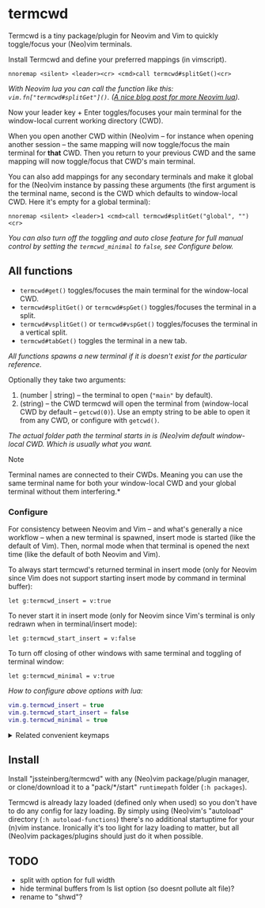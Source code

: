 # termcwd

Termcwd is a tiny package/plugin for Neovim and Vim to quickly toggle/focus your (Neo)vim terminals.

Install Termcwd and define your preferred mappings (in vimscript).

```vim
nnoremap <silent> <leader><cr> <cmd>call termcwd#splitGet()<cr>
```

*With Neovim lua you can call the function like this: `vim.fn["termcwd#splitGet"]()`. ([A nice blog post for more Neovim lua](//vonheikemen.github.io/devlog/tools/configuring-neovim-using-lua)).*

Now your leader key + Enter toggles/focuses your main terminal for the window-local current working directory (CWD).

When you open another CWD within (Neo)vim – for instance when opening another session – the same mapping will now toggle/focus the main terminal for **that** CWD. Then you return to your previous CWD and the same mapping will now toggle/focus that CWD's main terminal.

You can also add mappings for any secondary terminals and make it global for the (Neo)vim instance by passing these arguments (the first argument is the terminal name, second is the CWD which defaults to window-local CWD. Here it's empty for a global terminal):

```vim
nnoremap <silent> <leader>1 <cmd>call termcwd#splitGet("global", "")<cr>
```

*You can also turn off the toggling and auto close feature for full manual control by setting the `termcwd_minimal` to `false`, see Configure below.*

## All functions

- `termcwd#get()` toggles/focuses the main terminal for the window-local CWD.
- `termcwd#splitGet()` or `termcwd#spGet()` toggles/focuses the terminal in a split.
- `termcwd#vsplitGet()` or `termcwd#vspGet()` toggles/focuses the terminal in a vertical split.
- `termcwd#tabGet()` toggles the terminal in a new tab.

*All functions spawns a new terminal if it is doesn't exist for the particular reference.*

Optionally they take two arguments:

1. (number | string) – the terminal to open (`"main"` by default).
2. (string) – the CWD termcwd will open the terminal from (window-local CWD by default – `getcwd(0)`). Use an empty string to be able to open it from any CWD, or configure with `getcwd()`.

*The actual folder path the terminal starts in is (Neo)vim default window-local CWD. Which is usually what you want.*

> [!NOTE]
> Terminal names are connected to their CWDs. Meaning you can use the same terminal name for both your window-local CWD and your global terminal without them interfering.*

### Configure

For consistency between Neovim and Vim – and what's generally a nice workflow – when a new terminal is spawned, insert mode is started (like the default of Vim). Then, normal mode when that terminal is opened the next time (like the default of both Neovim and Vim).

To always start termcwd's returned terminal in insert mode (only for Neovim since Vim does not support starting insert mode by command in terminal buffer):

```vim
let g:termcwd_insert = v:true
```

To never start it in insert mode (only for Neovim since Vim's terminal is only redrawn when in terminal/insert mode):

```vim
let g:termcwd_start_insert = v:false
```

To turn off closing of other windows with same terminal and toggling of terminal window:

```vim
let g:termcwd_minimal = v:true
```

*How to configure above options with lua:*

```lua
vim.g.termcwd_insert = true
vim.g.termcwd_start_insert = false
vim.g.termcwd_minimal = true
```

<details>
<summary>Related convenient keymaps</summary>

Keymap to leave insert mode in terminal – below `jk` gets you to normal mode:

```vim
" For Neovim
tnoremap jk <c-\><c-n>
" For Vim
tnoremap jk <c-w>N
```

`<leader>c` hides current window or quit if last window:

```vim
nnoremap <silent> <leader>c :exe "try\n hide\n catch\n q\n endtry"<cr>
```

`<leader>C` closes tab or quits all if last tab:

```vim
nn <silent> <leader>C <cmd>exe "try\n tabclose\n catch\n qa\n endtry"<cr>
```

</details>

## Install

Install "jssteinberg/termcwd" with any (Neo)vim package/plugin manager, or clone/download it to a "pack/\*/start" `runtimepath` folder (`:h packages`).

Termcwd is already lazy loaded (defined only when used) so you don't have to do any config for lazy loading. By simply using (Neo)vim's "autoload" directory (`:h autoload-functions`) there's no additional startuptime for your (n)vim instance. Ironically it's too light for lazy loading to matter,
but all (Neo)vim packages/plugins should just do it when possible.

## TODO

- split with option for full width
- hide terminal buffers from ls list option (so doesnt pollute alt file)?
- rename to "shwd"?
